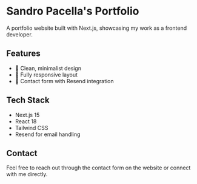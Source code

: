 # Sandro Pacella's Portfolio

A portfolio website built with Next.js, showcasing my work as a frontend developer.

## Features

- 🎨 Clean, minimalist design
- 📱 Fully responsive layout
- 💌 Contact form with Resend integration

## Tech Stack

- Next.js 15
- React 18
- Tailwind CSS
- Resend for email handling

## Contact

Feel free to reach out through the contact form on the website or connect with me directly.